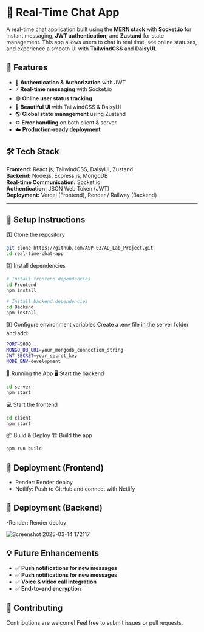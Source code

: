 # 📌 Real-Time Chat App

A real-time chat application built using the **MERN stack** with **Socket.io** for instant messaging, **JWT authentication**, and **Zustand** for state management. This app allows users to chat in real time, see online statuses, and experience a smooth UI with **TailwindCSS** and **DaisyUI**.

## 🚀 Features

- 🔐 **Authentication & Authorization** with JWT  
- ⚡ **Real-time messaging** with Socket.io  
- 🟢 **Online user status tracking**  
- 🎨 **Beautiful UI** with TailwindCSS & DaisyUI  
- 🌎 **Global state management** using Zustand  
- ⚙️ **Error handling** on both client & server  
- ☁️ **Production-ready deployment**  

## 🛠 Tech Stack

**Frontend:** React.js, TailwindCSS, DaisyUI, Zustand  
**Backend:** Node.js, Express.js, MongoDB  
**Real-time Communication:** Socket.io  
**Authentication:** JSON Web Token (JWT)  
**Deployment:** Vercel (Frontend), Render / Railway (Backend)  

---
## 🔧 Setup Instructions  

 1️⃣ Clone the repository  
```bash
git clone https://github.com/ASP-03/AD_Lab_Project.git
cd real-time-chat-app
```
2️⃣ Install dependencies
```bash
# Install frontend dependencies
cd Frontend
npm install

# Install backend dependencies
cd Backend
npm install
```

3️⃣ Configure environment variables
Create a .env file in the server folder and add:

```bash
PORT=5000
MONGO_DB_URI=your_mongodb_connection_string
JWT_SECRET=your_secret_key
NODE_ENV=development
```

🚀 Running the App
🖥️ Start the backend
```bash
cd server
npm start
```
💻 Start the frontend
```bash
cd client
npm start
```
📦 Build & Deploy
🏗️ Build the app
```bash
npm run build
```
## 🚀 Deployment (Frontend)
- Render: Render deploy
- Netlify: Push to GitHub and connect with Netlify
## 🚀 Deployment (Backend)
-Render: Render deploy 


![Screenshot 2025-03-14 172117](https://github.com/user-attachments/assets/33ce6570-ffcb-4570-9f64-aa3a474ef903)

## 💡 Future Enhancements

- ✅ **Push notifications for new messages**
- ✅ **Push notifications for new messages** 
- ✅ **Voice & video call integration** 
- ✅ **End-to-end encryption** 

## 💖 Contributing
Contributions are welcome! Feel free to submit issues or pull requests.
